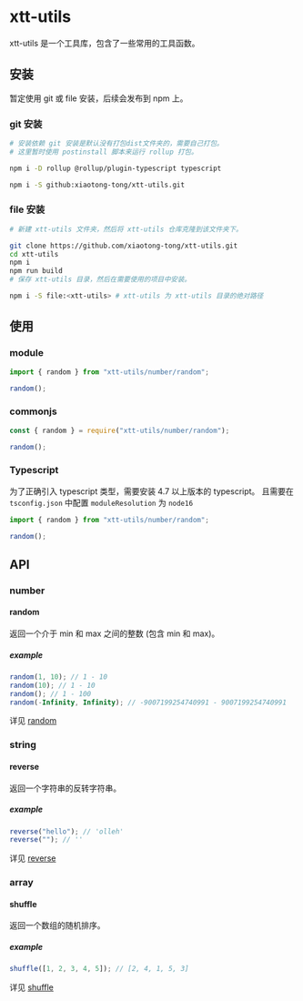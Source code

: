 # xtt-utils

xtt-utils 是一个工具库，包含了一些常用的工具函数。

## 安装

暂定使用 git 或 file 安装，后续会发布到 npm 上。

### git 安装

```bash
# 安装依赖 git 安装是默认没有打包dist文件夹的，需要自己打包。
# 这里暂时使用 postinstall 脚本来运行 rollup 打包。

npm i -D rollup @rollup/plugin-typescript typescript

npm i -S github:xiaotong-tong/xtt-utils.git
```

### file 安装

```bash
# 新建 xtt-utils 文件夹，然后将 xtt-utils 仓库克隆到该文件夹下。

git clone https://github.com/xiaotong-tong/xtt-utils.git
cd xtt-utils
npm i
npm run build
# 保存 xtt-utils 目录，然后在需要使用的项目中安装。

npm i -S file:<xtt-utils> # xtt-utils 为 xtt-utils 目录的绝对路径
```

## 使用

### module

```javascript
import { random } from "xtt-utils/number/random";

random();
```

### commonjs

```javascript
const { random } = require("xtt-utils/number/random");

random();
```

### Typescript

为了正确引入 typescript 类型，需要安装 4.7 以上版本的 typescript。
且需要在 `tsconfig.json` 中配置 `moduleResolution` 为 `node16`

```typescript
import { random } from "xtt-utils/number/random";

random();
```

## API

### number

#### random

返回一个介于 min 和 max 之间的整数 (包含 min 和 max)。

##### example

```javascript
random(1, 10); // 1 - 10
random(10); // 1 - 10
random(); // 1 - 100
random(-Infinity, Infinity); // -9007199254740991 - 9007199254740991
```

详见 [random](./doc/api/number/random.md)

### string

#### reverse

返回一个字符串的反转字符串。

##### example

```javascript
reverse("hello"); // 'olleh'
reverse(""); // ''
```

详见 [reverse](./doc/api/string/reverse.md)

### array

#### shuffle

返回一个数组的随机排序。

##### example

```javascript
shuffle([1, 2, 3, 4, 5]); // [2, 4, 1, 5, 3]
```

详见 [shuffle](./doc/api/array/shuffle.md)

